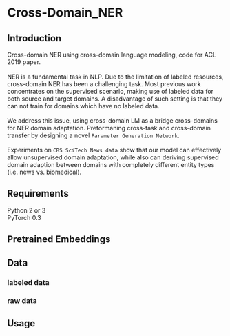 # Cross-Domain_NER
## Introduction
Cross-domain NER using cross-domain language modeling, code for ACL 2019 paper. <br>
<br>
NER is a fundamental task in NLP. Due to the limitation of labeled resources, cross-domain NER has been a challenging task. Most previous work concentrates on the supervised scenario, making use of labeled data for both source and target domains. A disadvantage of such setting is that they can not train for domains which have no labeled data. <br>
<br>
We address this issue, using  cross-domain LM as a bridge cross-domains for NER domain adaptation. Preformaning cross-task and cross-domain transfer by designing a novel `Parameter Generation Network`. <br>
<br>
Experiments on `CBS SciTech News data` show that
our model can effectively allow unsupervised domain adaptation,
while also can deriving supervised domain adaption between domains with completely different entity types (i.e. news vs. biomedical).


## Requirements
Python 2 or 3 <br>
PyTorch 0.3 


## Pretrained Embeddings


## Data
### labeled data

### raw data


## Usage
